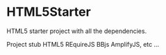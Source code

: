 HTML5Starter
============

HTML5 starter project with all the dependencies.

Project stub HTML5 REquireJS BBjs AmplifyJS, etc ...